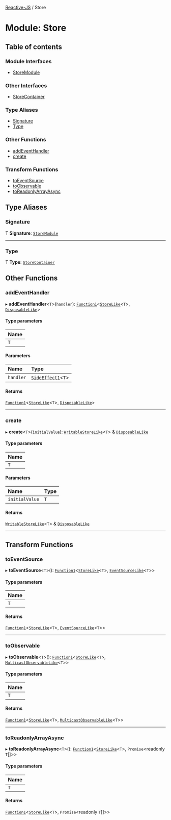 [Reactive-JS](../README.md) / Store

# Module: Store

## Table of contents

### Module Interfaces

- [StoreModule](../interfaces/Store.StoreModule.md)

### Other Interfaces

- [StoreContainer](../interfaces/Store.StoreContainer.md)

### Type Aliases

- [Signature](Store.md#signature)
- [Type](Store.md#type)

### Other Functions

- [addEventHandler](Store.md#addeventhandler)
- [create](Store.md#create)

### Transform Functions

- [toEventSource](Store.md#toeventsource)
- [toObservable](Store.md#toobservable)
- [toReadonlyArrayAsync](Store.md#toreadonlyarrayasync)

## Type Aliases

### Signature

Ƭ **Signature**: [`StoreModule`](../interfaces/Store.StoreModule.md)

___

### Type

Ƭ **Type**: [`StoreContainer`](../interfaces/Store.StoreContainer.md)

## Other Functions

### addEventHandler

▸ **addEventHandler**<`T`\>(`handler`): [`Function1`](functions.md#function1)<[`StoreLike`](../interfaces/types.StoreLike.md)<`T`\>, [`DisposableLike`](../interfaces/types.DisposableLike.md)\>

#### Type parameters

| Name |
| :------ |
| `T` |

#### Parameters

| Name | Type |
| :------ | :------ |
| `handler` | [`SideEffect1`](functions.md#sideeffect1)<`T`\> |

#### Returns

[`Function1`](functions.md#function1)<[`StoreLike`](../interfaces/types.StoreLike.md)<`T`\>, [`DisposableLike`](../interfaces/types.DisposableLike.md)\>

___

### create

▸ **create**<`T`\>(`initialValue`): [`WritableStoreLike`](../interfaces/types.WritableStoreLike.md)<`T`\> & [`DisposableLike`](../interfaces/types.DisposableLike.md)

#### Type parameters

| Name |
| :------ |
| `T` |

#### Parameters

| Name | Type |
| :------ | :------ |
| `initialValue` | `T` |

#### Returns

[`WritableStoreLike`](../interfaces/types.WritableStoreLike.md)<`T`\> & [`DisposableLike`](../interfaces/types.DisposableLike.md)

___

## Transform Functions

### toEventSource

▸ **toEventSource**<`T`\>(): [`Function1`](functions.md#function1)<[`StoreLike`](../interfaces/types.StoreLike.md)<`T`\>, [`EventSourceLike`](../interfaces/types.EventSourceLike.md)<`T`\>\>

#### Type parameters

| Name |
| :------ |
| `T` |

#### Returns

[`Function1`](functions.md#function1)<[`StoreLike`](../interfaces/types.StoreLike.md)<`T`\>, [`EventSourceLike`](../interfaces/types.EventSourceLike.md)<`T`\>\>

___

### toObservable

▸ **toObservable**<`T`\>(): [`Function1`](functions.md#function1)<[`StoreLike`](../interfaces/types.StoreLike.md)<`T`\>, [`MulticastObservableLike`](../interfaces/types.MulticastObservableLike.md)<`T`\>\>

#### Type parameters

| Name |
| :------ |
| `T` |

#### Returns

[`Function1`](functions.md#function1)<[`StoreLike`](../interfaces/types.StoreLike.md)<`T`\>, [`MulticastObservableLike`](../interfaces/types.MulticastObservableLike.md)<`T`\>\>

___

### toReadonlyArrayAsync

▸ **toReadonlyArrayAsync**<`T`\>(): [`Function1`](functions.md#function1)<[`StoreLike`](../interfaces/types.StoreLike.md)<`T`\>, `Promise`<readonly `T`[]\>\>

#### Type parameters

| Name |
| :------ |
| `T` |

#### Returns

[`Function1`](functions.md#function1)<[`StoreLike`](../interfaces/types.StoreLike.md)<`T`\>, `Promise`<readonly `T`[]\>\>

